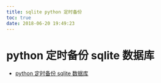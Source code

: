 ```yaml
---
title: sqlite python 定时备份
toc: true
date: 2018-06-20 19:49:23
---
```

# python 定时备份 sqlite 数据库

- [python 定时备份 sqlite 数据库](https://blog.csdn.net/qq_30912043/article/details/79047542)